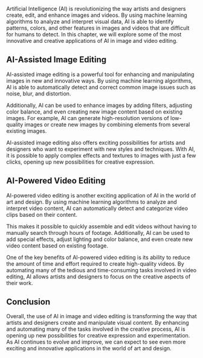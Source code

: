 

Artificial Intelligence (AI) is revolutionizing the way artists and designers create, edit, and enhance images and videos. By using machine learning algorithms to analyze and interpret visual data, AI is able to identify patterns, colors, and other features in images and videos that are difficult for humans to detect. In this chapter, we will explore some of the most innovative and creative applications of AI in image and video editing.

AI-Assisted Image Editing
-------------------------

AI-assisted image editing is a powerful tool for enhancing and manipulating images in new and innovative ways. By using machine learning algorithms, AI is able to automatically detect and correct common image issues such as noise, blur, and distortion.

Additionally, AI can be used to enhance images by adding filters, adjusting color balance, and even creating new image content based on existing images. For example, AI can generate high-resolution versions of low-quality images or create new images by combining elements from several existing images.

AI-assisted image editing also offers exciting possibilities for artists and designers who want to experiment with new styles and techniques. With AI, it is possible to apply complex effects and textures to images with just a few clicks, opening up new possibilities for creative expression.

AI-Powered Video Editing
------------------------

AI-powered video editing is another exciting application of AI in the world of art and design. By using machine learning algorithms to analyze and interpret video content, AI can automatically detect and categorize video clips based on their content.

This makes it possible to quickly assemble and edit videos without having to manually search through hours of footage. Additionally, AI can be used to add special effects, adjust lighting and color balance, and even create new video content based on existing footage.

One of the key benefits of AI-powered video editing is its ability to reduce the amount of time and effort required to create high-quality videos. By automating many of the tedious and time-consuming tasks involved in video editing, AI allows artists and designers to focus on the creative aspects of their work.

Conclusion
----------

Overall, the use of AI in image and video editing is transforming the way that artists and designers create and manipulate visual content. By enhancing and automating many of the tasks involved in the creative process, AI is opening up new possibilities for creative expression and experimentation. As AI continues to evolve and improve, we can expect to see even more exciting and innovative applications in the world of art and design.
